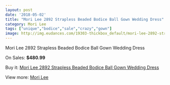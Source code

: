 ```yaml
---
layout: post
date: '2018-05-02'
title: "Mori Lee 2892 Strapless Beaded Bodice Ball Gown Wedding Dress"
category: Mori Lee
tags: ["unique","bodice","sale","crazy","gown"]
image: http://img.eudances.com/19303-thickbox_default/mori-lee-2892-strapless-beaded-bodice-ball-gown-wedding-dress.jpg
---
```

Mori Lee 2892 Strapless Beaded Bodice Ball Gown Wedding Dress

On Sales: **$480.99**
<a href="https://www.eudances.com/en/mori-lee/5746-mori-lee-2892-strapless-beaded-bodice-ball-gown-wedding-dress.html"><amp-img layout="responsive" width="600" height="600" src="//img.eudances.com/19303-thickbox_default/mori-lee-2892-strapless-beaded-bodice-ball-gown-wedding-dress.jpg" alt="Mori Lee 2892 Strapless Beaded Bodice Ball Gown Wedding Dress 0" /></a>
<a href="https://www.eudances.com/en/mori-lee/5746-mori-lee-2892-strapless-beaded-bodice-ball-gown-wedding-dress.html"><amp-img layout="responsive" width="600" height="600" src="//img.eudances.com/19305-thickbox_default/mori-lee-2892-strapless-beaded-bodice-ball-gown-wedding-dress.jpg" alt="Mori Lee 2892 Strapless Beaded Bodice Ball Gown Wedding Dress 1" /></a>
<a href="https://www.eudances.com/en/mori-lee/5746-mori-lee-2892-strapless-beaded-bodice-ball-gown-wedding-dress.html"><amp-img layout="responsive" width="600" height="600" src="//img.eudances.com/19304-thickbox_default/mori-lee-2892-strapless-beaded-bodice-ball-gown-wedding-dress.jpg" alt="Mori Lee 2892 Strapless Beaded Bodice Ball Gown Wedding Dress 2" /></a>

Buy it: [Mori Lee 2892 Strapless Beaded Bodice Ball Gown Wedding Dress](https://www.eudances.com/en/mori-lee/5746-mori-lee-2892-strapless-beaded-bodice-ball-gown-wedding-dress.html "Mori Lee 2892 Strapless Beaded Bodice Ball Gown Wedding Dress")

View more: [Mori Lee](https://www.eudances.com/en/9-mori-lee "Mori Lee")